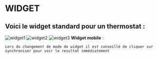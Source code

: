# WIDGET

## Voici le **widget standard** pour un thermostat :

![widget1](https://limad.github.io/plugins-docs/plugins-docs/plugin-VaillantControl/images/VaillantControl_screenshot1.PNG)
![widget2](https://limad.github.io/plugins-docs/plugins-docs/plugin-VaillantControl/images/VaillantControl_screenshot2.PNG)
![widget3](https://limad.github.io/plugins-docs/plugins-docs/plugin-VaillantControl/images/VaillantControl_screenshot3.PNG)
**Widget mobile** :


	Lors du changement de mode de widget il est conseillé de cliquer sur synchroniser pour voir le resultat immédiatement 